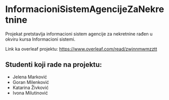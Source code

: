 # InformacioniSistemAgencijeZaNekretnine

Projekat pretstavlja informacioni sistem agencije za nekretnine rađen u okviru kursa Informacioni sistemi.

Link ka overleaf projektu:
https://www.overleaf.com/read/zwjnnmwmzztt

## Studenti koji rade na projektu:
* Jelena Marković
* Goran Milenković
* Katarina Živković
* Ivona Milutinović
